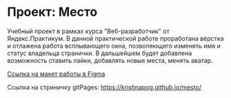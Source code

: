 # Проект: Место
Учебный проект в рамках курса "Веб-разработчик" от Яндекс.Практикум. В данной практической работе проработана вёрстка и отлажена работа всплывающего окна, позволяющего изменять имя и статус владельца странички. В дальшейшем будет добавлена возможность ставить лайки, добавлять новые места, менять аватар. 

[Ссылка на макет работы в Figma](https://www.figma.com/file/2cn9N9jSkmxD84oJik7xL7/JavaScript.-Sprint-4?node-id=0%3A1)

Ссылка на стриничку gitPages: https://kristinapog.github.io/mesto/